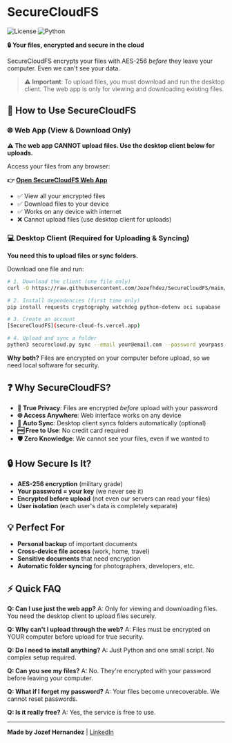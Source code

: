 # SecureCloudFS

![License](https://img.shields.io/badge/license-MIT-blue.svg)
![Python](https://img.shields.io/badge/python-3.8%2B-blue.svg)

**🔒 Your files, encrypted and secure in the cloud**

SecureCloudFS encrypts your files with AES-256 *before* they leave your computer. Even we can't see your data.

> **⚠️ Important**: To upload files, you must download and run the desktop client. The web app is only for viewing and downloading existing files.

## 🚀 How to Use SecureCloudFS

### 🌐 Web App (View & Download Only)
**⚠️ The web app CANNOT upload files. Use the desktop client below for uploads.**

Access your files from any browser:

**👉 [Open SecureCloudFS Web App](secure-cloud-fs.vercel.app)**

- ✅ View all your encrypted files
- ✅ Download files to your device
- ✅ Works on any device with internet
- ❌ Cannot upload files (use desktop client for uploads)

### 💻 Desktop Client (Required for Uploading & Syncing)
**You need this to upload files or sync folders.**

Download one file and run:

```bash
# 1. Download the client (one file only)
curl -O https://raw.githubusercontent.com/Jozefhdez/SecureCloudFS/main/securecloud.py

# 2. Install dependencies (first time only)
pip install requests cryptography watchdog python-dotenv oci supabase

# 3. Create an account
[SecureCloudFS](secure-cloud-fs.vercel.app)

# 4. Upload and sync a folder
python3 securecloud.py sync --email your@email.com --password yourpass --folder /path/to/folder
```

**Why both?** Files are encrypted on your computer before upload, so we need local software for security.
## ❓ Why SecureCloudFS?

- **🔐 True Privacy**: Files are encrypted *before* upload with your password
- **🌐 Access Anywhere**: Web interface works on any device
- **🔄 Auto Sync**: Desktop client syncs folders automatically (optional)
- **🆓 Free to Use**: No credit card required
- **🛡️ Zero Knowledge**: We cannot see your files, even if we wanted to

## 🔒 How Secure Is It?

- **AES-256 encryption** (military grade)
- **Your password = your key** (we never see it)
- **Encrypted before upload** (not even our servers can read your files)
- **User isolation** (each user's data is completely separate)

## 💡 Perfect For

- **Personal backup** of important documents
- **Cross-device file access** (work, home, travel)
- **Sensitive documents** that need encryption
- **Automatic folder syncing** for photographers, developers, etc.

## ⚡ Quick FAQ

**Q: Can I use just the web app?**
A: Only for viewing and downloading files. You need the desktop client to upload files securely.

**Q: Why can't I upload through the web?**
A: Files must be encrypted on YOUR computer before upload for true security. 

**Q: Do I need to install anything?**
A: Just Python and one small script. No complex setup required.

**Q: Can you see my files?**
A: No. They're encrypted with your password before leaving your computer.

**Q: What if I forget my password?**
A: Your files become unrecoverable. We cannot reset passwords.

**Q: Is it really free?**
A: Yes, the service is free to use.

---

**Made by Jozef Hernandez** | [LinkedIn](https://www.linkedin.com/in/jozefhdez/)